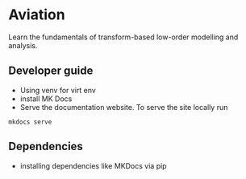 # Aviation
Learn the fundamentals of transform-based low-order modelling and analysis.

## Developer guide
- Using venv for virt env
- install MK Docs
- Serve the documentation website. To serve the site locally run 
```
mkdocs serve
```

## Dependencies
- installing dependencies like MKDocs via pip